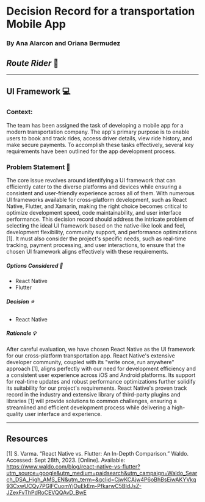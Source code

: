 # Decision Record for a transportation Mobile App

### By Ana Alarcon and Oriana Bermudez

## _Route Rider_ 🚛

---

## UI Framework 💻

### Context:

The team has been assigned the task of developing a mobile app for a modern transportation company. The app's primary purpose is to enable users to book and track rides, access driver details, view ride history, and make secure payments. To accomplish these tasks effectively, several key requirements have been outlined for the app development process.

### Problem Statement 🤔

The core issue revolves around identifying a UI framework that can efficiently cater to the diverse platforms and devices while ensuring a consistent and user-friendly experience across all of them. With numerous UI frameworks available for cross-platform development, such as React Native, Flutter, and Xamarin, making the right choice becomes critical to optimize development speed, code maintainability, and user interface performance. This decision record should address the intricate problem of selecting the ideal UI framework based on the native-like look and feel, development flexibility, community support, and performance optimizations [1]. It must also consider the project's specific needs, such as real-time tracking, payment processing, and user interactions, to ensure that the chosen UI framework aligns effectively with these requirements.

##### Options Considered 🔁

- React Native
- Flutter

##### Decision ⭐

- React Native

##### Rationale 💡

After careful evaluation, we have chosen React Native as the UI framework for our cross-platform transportation app. React Native's extensive developer community, coupled with its "write once, run anywhere" approach [1], aligns perfectly with our need for development efficiency and a consistent user experience across iOS and Android platforms. Its support for real-time updates and robust performance optimizations further solidify its suitability for our project's requirements. React Native's proven track record in the industry and extensive library of third-party plugins and libraries [1] will provide solutions to common challenges, ensuring a streamlined and efficient development process while delivering a high-quality user interface and experience.

---

## Resources

[1] S. Varma. “React Native vs. Flutter: An In-Depth Comparison.” Waldo. Accessed: Sept 28th, 2023. [Online]. Available: https://www.waldo.com/blog/react-native-vs-flutter?utm_source=google&utm_medium=paidsearch&utm_campaign=Waldo_Search_DSA_High_AMS_EN&utm_term=&gclid=CjwKCAjw4P6oBhBsEiwAKYVkq93CxwUCQy7PGlFCuomYjOuEkEm-PfkarwC5BldJsZ-JZexFvThPdRoCEVQQAvD_BwE
